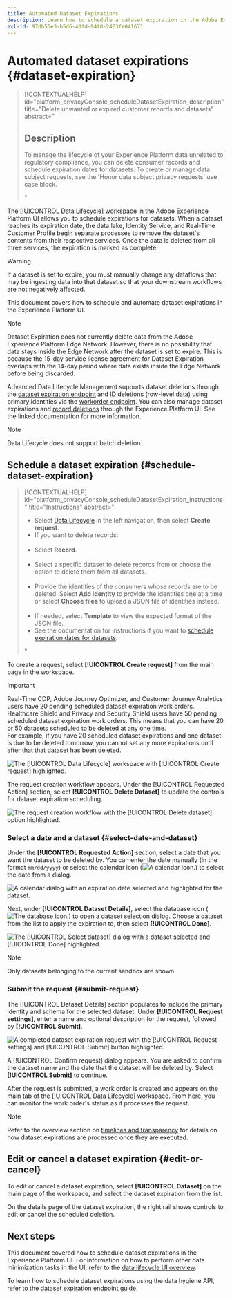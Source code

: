 ```yaml
---
title: Automated Dataset Expirations
description: Learn how to schedule a dataset expiration in the Adobe Experience Platform UI.
exl-id: 97db55e3-b5d6-40fd-94f0-2463fe041671
---
```

# Automated dataset expirations {#dataset-expiration}

>[!CONTEXTUALHELP]
>id="platform_privacyConsole_scheduleDatasetExpiration_description"
>title="Delete unwanted or expired customer records and datasets"
>abstract="<h2>Description</h2><p>To manage the lifecycle of your Experience Platform data unrelated to regulatory compliance, you can delete consumer records and schedule expiration dates for datasets. To create or manage data subject requests, see the 'Honor data subject privacy requests' use case block.</p>"

The [[!UICONTROL Data Lifecycle] workspace](./overview.md) in the Adobe Experience Platform UI allows you to schedule expirations for datasets. When a dataset reaches its expiration date, the data lake, Identity Service, and Real-Time Customer Profile begin separate processes to remove the dataset's contents from their respective services. Once the data is deleted from all three services, the expiration is marked as complete.

>[!WARNING]
>
>If a dataset is set to expire, you must manually change any dataflows that may be ingesting data into that dataset so that your downstream workflows are not negatively affected.

This document covers how to schedule and automate dataset expirations in the Experience Platform UI.

>[!NOTE]
>
>Dataset Expiration does not currently delete data from the Adobe Experience Platform Edge Network. However, there is no possibility that data stays inside the Edge Network after the dataset is set to expire. This is because the 15-day service license agreement for Dataset Expiration overlaps with the 14-day period where data exists inside the Edge Network before being discarded.

Advanced Data Lifecycle Management supports dataset deletions through the [dataset expiration endpoint](../api/dataset-expiration.md) and ID deletions (row-level data) using primary identities via the [workorder endpoint](../api/workorder.md). You can also manage dataset expirations and [record deletions](./record-delete.md) through the Experience Platform UI. See the linked documentation for more information. 

>[!NOTE]
>
>Data Lifecycle does not support batch deletion.

## Schedule a dataset expiration {#schedule-dataset-expiration}

>[!CONTEXTUALHELP]
>id="platform_privacyConsole_scheduleDatasetExpiration_instructions"
>title="Instructions"
>abstract="<ul><li>Select <a href="https://experienceleague.adobe.com/docs/experience-platform/hygiene/ui/overview.html">Data Lifecycle</a> in the left navigation, then select <b>Create request</b>.</li><li>If you want to delete records:</li>&nbsp;&nbsp;&nbsp;<li>Select <b>Record</b>.</li>&nbsp;&nbsp;&nbsp;<li>Select a specific dataset to delete records from or choose the option to delete them from all datasets.</li>&nbsp;&nbsp;&nbsp;<li>Provide the identities of the consumers whose records are to be deleted. Select <b>Add identity</b> to provide the identities one at a time or select <b>Choose files</b> to upload a JSON file of identities instead.</li>&nbsp;&nbsp;&nbsp;<li>If needed, select <b>Template</b> to view the expected format of the JSON file.</li><li>See the documentation for instructions if you want to <a href="https://experienceleague.adobe.com/docs/experience-platform/hygiene/ui/dataset-expiration.html#schedule-dataset-expiration">schedule expiration dates for datasets</a>.</li></ul>"

To create a request, select **[!UICONTROL Create request]** from the main page in the workspace.

>[!IMPORTANT]
>
>Real-Time CDP, Adobe Journey Optimizer, and Customer Journey Analytics users have 20 pending scheduled dataset expiration work orders. Healthcare Shield and Privacy and Security Shield users have 50 pending scheduled dataset expiration work orders. This means that you can have 20 or 50 datasets scheduled to be deleted at any one time.<br>For example, if you have 20 scheduled dataset expirations and one dataset is due to be deleted tomorrow, you cannot set any more expirations until after that that dataset has been deleted.

![The [!UICONTROL Data Lifecycle] workspace with [!UICONTROL Create request] highlighted.](../images/ui/ttl/create-request-button.png)

The request creation workflow appears. Under the [!UICONTROL Requested Action] section, select **[!UICONTROL Delete Dataset]** to update the controls for dataset expiration scheduling.

![The request creation workflow with the [!UICONTROL Delete dataset] option highlighted.](../images/ui/ttl/dataset-selected.png)

### Select a date and a dataset {#select-date-and-dataset}

Under the **[!UICONTROL Requested Action]** section, select a date that you want the dataset to be deleted by. You can enter the date manually (in the format `mm/dd/yyyy`) or select the calendar icon (![A calendar icon.](/help/images/icons/calendar.png)) to select the date from a dialog.

![A calendar dialog with an expiration date selected and highlighted for the dataset.](../images/ui/ttl/select-date.png)

Next, under **[!UICONTROL Dataset Details]**, select the database icon (![The database icon.](/help/images/icons/database.png)) to open a dataset selection dialog. Choose a dataset from the list to apply the expiration to, then select **[!UICONTROL Done]**.

![The [!UICONTROL Select dataset] dialog with a dataset selected and [!UICONTROL Done] highlighted.](../images/ui/ttl/select-dataset.png)

>[!NOTE]
>
>Only datasets belonging to the current sandbox are shown.

### Submit the request {#submit-request}

The [!UICONTROL Dataset Details] section populates to include the primary identity and schema for the selected dataset. Under **[!UICONTROL Request settings]**, enter a name and optional description for the request, followed by **[!UICONTROL Submit]**.

![A completed dataset expiration request with the [!UICONTROL Request settings] and [!UICONTROL Submit] button highlighted.](../images/ui/ttl/submit.png)

A [!UICONTROL Confirm request] dialog appears. You are asked to confirm the dataset name and the date that the dataset will be deleted by. Select **[!UICONTROL Submit]** to continue.

After the request is submitted, a work order is created and appears on the main tab of the [!UICONTROL Data Lifecycle] workspace. From here, you can monitor the work order's status as it processes the request.

>[!NOTE]
>
>Refer to the overview section on [timelines and transparency](../home.md#dataset-expiration-transparency) for details on how dataset expirations are processed once they are executed.

## Edit or cancel a dataset expiration {#edit-or-cancel}

To edit or cancel a dataset expiration, select **[!UICONTROL Dataset]** on the main page of the workspace, and select the dataset expiration from the list.

On the details page of the dataset expiration, the right rail shows controls to edit or cancel the scheduled deletion.

## Next steps

This document covered how to schedule dataset expirations in the Experience Platform UI. For information on how to perform other data minimization tasks in the UI, refer to the [data lifecycle UI overview](./overview.md).

To learn how to schedule dataset expirations using the data hygiene API, refer to the [dataset expiration endpoint guide](../api/dataset-expiration.md).
